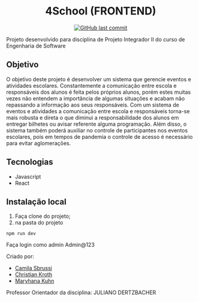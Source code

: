 <h1 align="center"> 4School (FRONTEND) </h1>

<p align="center">
 
  <a href="https://github.com/camisbrussi/4School_API/commits/master">
    <img alt="GitHub last commit" src="https://img.shields.io/github/last-commit/camisbrussi/4School_API">
  </a>

</p>

Projeto desenvolvido para disciplina de Projeto Integrador II do curso de Engenharia de Software

## Objetivo

O objetivo deste projeto é desenvolver um sistema que gerencie eventos e atividades escolares. Constantemente a comunicação entre escola e responsáveis dos alunos é feita pelos próprios alunos, porém estes muitas vezes não entendem a importância de algumas situações e acabam não repassando a informação aos seus responsáveis.
Com um sistema de eventos e atividades a comunicação entre escola e responsáveis torna-se mais robusta e direta o que diminui a responsabilidade dos alunos em entregar bilhetes ou avisar referente alguma programação.
Além disso, o sistema também poderá auxiliar no controle de participantes nos eventos escolares, pois em tempos de pandemia o controle de acesso é necessário para evitar aglomerações.  


## Tecnologias
- Javascript
- React

## Instalação local
1. Faça clone do projeto;
2. na pasta do projeto
  ```npm i 
  npm run dev
  ``` 
 Faça login como admin Admin@123

Criado por:
- [Camila Sbrussi](https://github.com/camisbrussi/) 
- [Christian Kroth](https://github.com/chriskroth/) 
- [Maryhana Kuhn](https://github.com/maryhanakuhn/) 

Professor Orientador da disciplina: JULIANO DERTZBACHER

